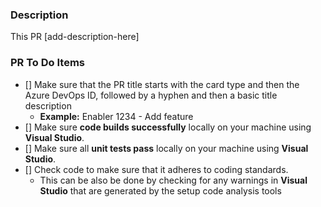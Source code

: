 ### **Description**

This PR [add-description-here]

### **PR To Do Items**

- [] Make sure that the PR title starts with the card type and then the Azure DevOps ID, followed by a hyphen and then a  basic title description
	* **Example:** Enabler 1234 - Add feature
- [] Make sure **code builds successfully** locally on your machine using **Visual Studio**.
- [] Make sure all **unit tests pass** locally on your machine using **Visual Studio**.
- [] Check code to make sure that it adheres to coding standards.
	* This can be also be done by checking for any warnings in **Visual Studio** that are generated by the setup code analysis tools
